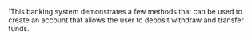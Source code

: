 'This banking system demonstrates a few methods that can be used to create an account that allows the user to deposit withdraw and transfer funds.
